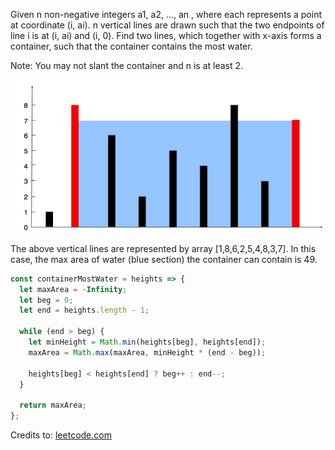 Given n non-negative integers a1, a2, ..., an , where each represents a point at coordinate (i, ai). n vertical lines are drawn such that the two endpoints of line i is at (i, ai) and (i, 0). Find two lines, which together with x-axis forms a container, such that the container contains the most water.

Note: You may not slant the container and n is at least 2.

![](container-most-water.png)

The above vertical lines are represented by array [1,8,6,2,5,4,8,3,7]. In this case, the max area of water (blue section) the container can contain is 49.

```js
const containerMostWater = heights => {
  let maxArea = -Infinity;
  let beg = 0;
  let end = heights.length - 1;

  while (end > beg) {
    let minHeight = Math.min(heights[beg], heights[end]);
    maxArea = Math.max(maxArea, minHeight * (end - beg));

    heights[beg] < heights[end] ? beg++ : end--;
  }

  return maxArea;
};
```

Credits to: [leetcode.com](https://leetcode.com/problems/container-with-most-water/)
